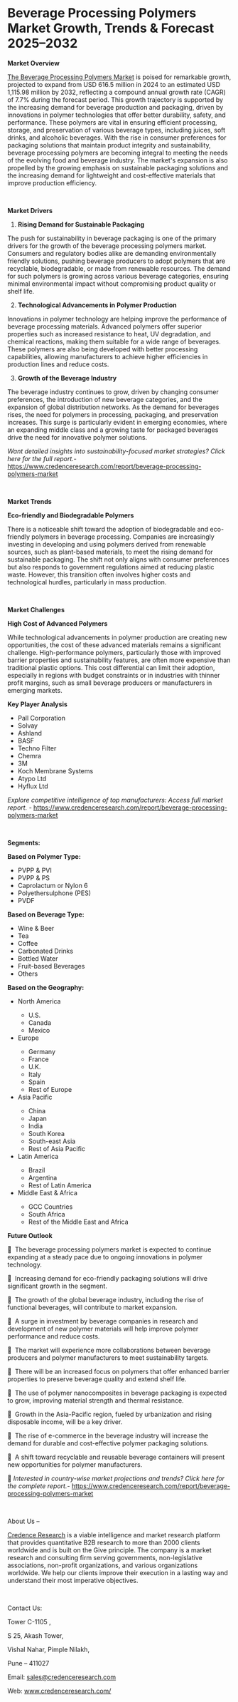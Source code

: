 # Beverage Processing Polymers Market Growth, Trends & Forecast 2025–2032


<p><strong>Market Overview</strong></p>
<p><a href="https://www.credenceresearch.com/report/beverage-processing-polymers-market">The Beverage Processing Polymers Market</a> is poised for remarkable growth, projected to expand from USD 616.5 million in 2024 to an estimated USD 1,115.98 million by 2032, reflecting a compound annual growth rate (CAGR) of 7.7% during the forecast period. This growth trajectory is supported by the increasing demand for beverage production and packaging, driven by innovations in polymer technologies that offer better durability, safety, and performance. These polymers are vital in ensuring efficient processing, storage, and preservation of various beverage types, including juices, soft drinks, and alcoholic beverages. With the rise in consumer preferences for packaging solutions that maintain product integrity and sustainability, beverage processing polymers are becoming integral to meeting the needs of the evolving food and beverage industry. The market's expansion is also propelled by the growing emphasis on sustainable packaging solutions and the increasing demand for lightweight and cost-effective materials that improve production efficiency.</p>
<p><strong>&nbsp;</strong></p>
<p><strong>Market Drivers</strong></p>
<ol>
<li><strong> Rising Demand for Sustainable Packaging</strong></li>
</ol>
<p>The push for sustainability in beverage packaging is one of the primary drivers for the growth of the beverage processing polymers market. Consumers and regulatory bodies alike are demanding environmentally friendly solutions, pushing beverage producers to adopt polymers that are recyclable, biodegradable, or made from renewable resources. The demand for such polymers is growing across various beverage categories, ensuring minimal environmental impact without compromising product quality or shelf life.</p>
<ol start="2">
<li><strong> Technological Advancements in Polymer Production</strong></li>
</ol>
<p>Innovations in polymer technology are helping improve the performance of beverage processing materials. Advanced polymers offer superior properties such as increased resistance to heat, UV degradation, and chemical reactions, making them suitable for a wide range of beverages. These polymers are also being developed with better processing capabilities, allowing manufacturers to achieve higher efficiencies in production lines and reduce costs.</p>
<ol start="3">
<li><strong> Growth of the Beverage Industry</strong></li>
</ol>
<p>The beverage industry continues to grow, driven by changing consumer preferences, the introduction of new beverage categories, and the expansion of global distribution networks. As the demand for beverages rises, the need for polymers in processing, packaging, and preservation increases. This surge is particularly evident in emerging economies, where an expanding middle class and a growing taste for packaged beverages drive the need for innovative polymer solutions.</p>
<p><em>Want detailed insights into sustainability-focused market strategies? Click here for the full report.- </em><a href="https://www.credenceresearch.com/report/beverage-processing-polymers-market">https://www.credenceresearch.com/report/beverage-processing-polymers-market</a></p>
<p>&nbsp;</p>
<p><strong>Market Trends</strong></p>
<p><strong>Eco-friendly and Biodegradable Polymers</strong></p>
<p>There is a noticeable shift toward the adoption of biodegradable and eco-friendly polymers in beverage processing. Companies are increasingly investing in developing and using polymers derived from renewable sources, such as plant-based materials, to meet the rising demand for sustainable packaging. The shift not only aligns with consumer preferences but also responds to government regulations aimed at reducing plastic waste. However, this transition often involves higher costs and technological hurdles, particularly in mass production.</p>
<p>&nbsp;</p>
<p><strong>Market Challenges</strong></p>
<p><strong>High Cost of Advanced Polymers</strong></p>
<p>While technological advancements in polymer production are creating new opportunities, the cost of these advanced materials remains a significant challenge. High-performance polymers, particularly those with improved barrier properties and sustainability features, are often more expensive than traditional plastic options. This cost differential can limit their adoption, especially in regions with budget constraints or in industries with thinner profit margins, such as small beverage producers or manufacturers in emerging markets.</p>
<p><strong>Key Player Analysis</strong></p>
<ul>
<li>Pall Corporation</li>
<li>Solvay</li>
<li>Ashland</li>
<li>BASF</li>
<li>Techno Filter</li>
<li>Chemra</li>
<li>3M</li>
<li>Koch Membrane Systems</li>
<li>Atypo Ltd</li>
<li>Hyflux Ltd</li>
</ul>
<p><em>Explore competitive intelligence of top manufacturers: Access full market report. - </em><a href="https://www.credenceresearch.com/report/beverage-processing-polymers-market">https://www.credenceresearch.com/report/beverage-processing-polymers-market</a></p>
<p>&nbsp;</p>
<p><strong>Segments:</strong></p>
<p><strong>Based on Polymer Type:</strong></p>
<ul>
<li>PVPP &amp; PVI</li>
<li>PVPP &amp; PS</li>
<li>Caprolactum or Nylon 6</li>
<li>Polyethersulphone (PES)</li>
<li>PVDF</li>
</ul>
<p><strong>Based on Beverage Type:</strong></p>
<ul>
<li>Wine &amp; Beer</li>
<li>Tea</li>
<li>Coffee</li>
<li>Carbonated Drinks</li>
<li>Bottled Water</li>
<li>Fruit-based Beverages</li>
<li>Others</li>
</ul>
<p><strong>Based on the Geography:</strong></p>
<ul>
<li>North America</li>
<ul>
<li>U.S.</li>
<li>Canada</li>
<li>Mexico</li>
</ul>
<li>Europe</li>
<ul>
<li>Germany</li>
<li>France</li>
<li>U.K.</li>
<li>Italy</li>
<li>Spain</li>
<li>Rest of Europe</li>
</ul>
<li>Asia Pacific</li>
<ul>
<li>China</li>
<li>Japan</li>
<li>India</li>
<li>South Korea</li>
<li>South-east Asia</li>
<li>Rest of Asia Pacific</li>
</ul>
<li>Latin America</li>
<ul>
<li>Brazil</li>
<li>Argentina</li>
<li>Rest of Latin America</li>
</ul>
<li>Middle East &amp; Africa</li>
<ul>
<li>GCC Countries</li>
<li>South Africa</li>
<li>Rest of the Middle East and Africa</li>
</ul>
</ul>
<p><strong>Future Outlook </strong></p>
<p>&nbsp; The beverage processing polymers market is expected to continue expanding at a steady pace due to ongoing innovations in polymer technology.</p>
<p>&nbsp; Increasing demand for eco-friendly packaging solutions will drive significant growth in the segment.</p>
<p>&nbsp; The growth of the global beverage industry, including the rise of functional beverages, will contribute to market expansion.</p>
<p>&nbsp; A surge in investment by beverage companies in research and development of new polymer materials will help improve polymer performance and reduce costs.</p>
<p>&nbsp; The market will experience more collaborations between beverage producers and polymer manufacturers to meet sustainability targets.</p>
<p>&nbsp; There will be an increased focus on polymers that offer enhanced barrier properties to preserve beverage quality and extend shelf life.</p>
<p>&nbsp; The use of polymer nanocomposites in beverage packaging is expected to grow, improving material strength and thermal resistance.</p>
<p>&nbsp; Growth in the Asia-Pacific region, fueled by urbanization and rising disposable income, will be a key driver.</p>
<p>&nbsp; The rise of e-commerce in the beverage industry will increase the demand for durable and cost-effective polymer packaging solutions.</p>
<p>&nbsp; A shift toward recyclable and reusable beverage containers will present new opportunities for polymer manufacturers.</p>
<p>📌 <em>Interested in country-wise market projections and trends? Click here for the complete report.- </em><a href="https://www.credenceresearch.com/report/beverage-processing-polymers-market">https://www.credenceresearch.com/report/beverage-processing-polymers-market</a></p>
<p>&nbsp;</p>
<p>About Us &ndash;</p>
<p><a href="https://www.credenceresearch.com/">Credence Research</a> is a viable intelligence and market research platform that provides quantitative B2B research to more than 2000 clients worldwide and is built on the Give principle. The company is a market research and consulting firm serving governments, non-legislative associations, non-profit organizations, and various organizations worldwide. We help our clients improve their execution in a lasting way and understand their most imperative objectives.</p>
<p>&nbsp;</p>
<p>Contact Us:</p>
<p>Tower C-1105 ,</p>
<p>S 25, Akash Tower,</p>
<p>Vishal Nahar, Pimple Nilakh,</p>
<p>Pune &ndash; 411027</p>
<p>Email: <a href="mailto:sales@credenceresearch.com">sales@credenceresearch.com</a></p>
<p>Web: <a href="http://www.credenceresearch.com/">www.credenceresearch.com/</a></p>
<p>&nbsp;</p>
